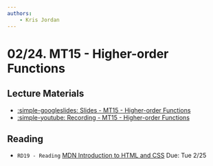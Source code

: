 ```yaml
---
authors:
    - Kris Jordan
---
```


# 02/24. MT15 - Higher-order Functions

## Lecture Materials

* [:simple-googleslides: Slides - MT15 - Higher-order Functions](https://docs.google.com/presentation/d/1MOgEBB0GBnGUyFd7PjnsBsE_wmk_ovywilDGs-otsIU/edit?usp=sharing)
* [:simple-youtube: Recording - MT15 - Higher-order Functions](https://youtube.com/live/-RDDPVND2AI?feature=share)

## Reading

* `RD19 - Reading` [MDN Introduction to HTML and CSS](https://gradescope.com) Due: Tue 2/25